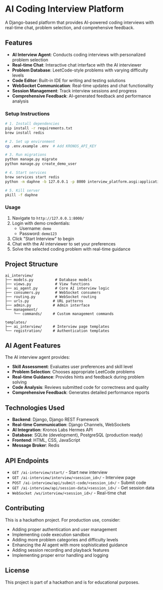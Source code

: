 # AI Coding Interview Platform

A Django-based platform that provides AI-powered coding interviews with real-time chat, problem selection, and comprehensive feedback.

## Features

- **AI Interview Agent**: Conducts coding interviews with personalized problem selection
- **Real-time Chat**: Interactive chat interface with the AI interviewer
- **Problem Database**: LeetCode-style problems with varying difficulty levels
- **Code Editor**: Built-in IDE for writing and testing solutions
- **WebSocket Communication**: Real-time updates and chat functionality
- **Session Management**: Track interview sessions and progress
- **Comprehensive Feedback**: AI-generated feedback and performance analysis

### Setup Instructions

```bash
# 1. Install dependencies
pip install -r requirements.txt
brew install redis

# 2. Set up environment
cp .env.example .env  # Add KRONOS_API_KEY

# 3. Run migrations
python manage.py migrate
python manage.py create_demo_user

# 4. Start services
brew services start redis
python -m daphne -b 127.0.0.1 -p 8000 interview_platform.asgi:application

# 5. Kill server
pkill -f daphne
```

### Usage

1. Navigate to `http://127.0.0.1:8000/`
2. Login with demo credentials:
   - Username: `demo`
   - Password: `demo123`
3. Click "Start Interview" to begin
4. Chat with the AI interviewer to set your preferences
5. Solve the selected coding problem with real-time guidance

## Project Structure

```
ai_interview/
├── models.py          # Database models
├── views.py           # View functions
├── ai_agent.py        # Core AI interview logic
├── consumers.py       # WebSocket consumers
├── routing.py         # WebSocket routing
├── urls.py           # URL patterns
├── admin.py          # Admin interface
└── management/
    └── commands/     # Custom management commands

templates/
├── ai_interview/     # Interview page templates
└── registration/     # Authentication templates
```

## AI Agent Features

The AI interview agent provides:

- **Skill Assessment**: Evaluates user preferences and skill level
- **Problem Selection**: Chooses appropriate LeetCode problems
- **Real-time Guidance**: Provides hints and feedback during problem solving
- **Code Analysis**: Reviews submitted code for correctness and quality
- **Comprehensive Feedback**: Generates detailed performance reports

## Technologies Used

- **Backend**: Django, Django REST Framework
- **Real-time Communication**: Django Channels, WebSockets
- **AI Integration**: Kronos Labs Hermes API
- **Database**: SQLite (development), PostgreSQL (production ready)
- **Frontend**: HTML, CSS, JavaScript
- **Message Broker**: Redis

## API Endpoints

- `GET /ai-interview/start/` - Start new interview
- `GET /ai-interview/interview/<session_id>/` - Interview page
- `POST /ai-interview/api/submit-code/<session_id>/` - Submit code
- `GET /ai-interview/api/session-data/<session_id>/` - Get session data
- `WebSocket /ws/interview/<session_id>/` - Real-time chat

## Contributing

This is a hackathon project. For production use, consider:

- Adding proper authentication and user management
- Implementing code execution sandbox
- Adding more problem categories and difficulty levels
- Enhancing the AI agent with more sophisticated guidance
- Adding session recording and playback features
- Implementing proper error handling and logging

## License

This project is part of a hackathon and is for educational purposes.
